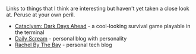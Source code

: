 Links to things that I think are interesting but haven't yet taken a close look at. Peruse at your own peril.

- [Cataclysm: Dark Days Ahead](https://cataclysmdda.org/) - a cool-looking survival game playable in the terminal
- [Daily Scream](https://scream.today/daily/) - personal blog with personality
- [Rachel By The Bay](http://rachelbythebay.com/w/) - personal tech blog
